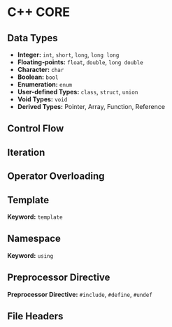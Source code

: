 # C++ CORE

## Data Types

- **Integer:** `int`, `short`, `long`, `long long`
- **Floating-points:** `float`, `double`, `long double`
- **Character:** `char`
- **Boolean:** `bool`
- **Enumeration:** `enum`
- **User-defined Types:** `class`, `struct`, `union`
- **Void Types:** `void`
- **Derived Types:** Pointer, Array, Function, Reference

## Control Flow

## Iteration

## Operator Overloading

## Template

**Keyword:** `template`

## Namespace

**Keyword:** `using`

## Preprocessor Directive

**Preprocessor Directive:** `#include`, `#define`, `#undef`

## File Headers